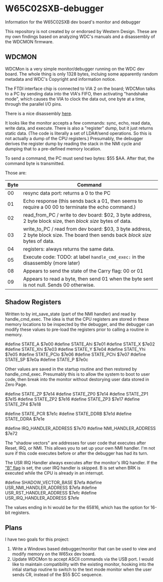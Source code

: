 # W65C02SXB-debugger
Information for the W65C02SXB dev board's monitor and debugger

This repository is not created by or endorsed by Western Design. These are my own findings based on analyzing WDC's manuals and a disassembly of the WDCMON firmware. 

## WDCMON

WDCMon is a very simple monitor/debugger running on the WDC dev board. The whole thing is only 1328 bytes, incluing some apparently random metadata and WDC's Copyright and information notice.

The FTDI interface chip is connected to VIA 2 on the board; WDCMon talks to a PC by sending data into the VIA's FIFO, then activating "handshake mode", which causes the VIA to clock the data out, one byte at a time, through the parallel I/O pins. 

There is a nice disassembly [here](https://gist.github.com/kalj/66b23c440557839b82728850555af283). 

It looks like the monitor accepts a few commands: sync, echo, read data, write data, and execute. There is also a "register" dump, but it just returns static data. (The code is literally a set of LDA#/send operations. So this is not actually a dump of the CPU registers.) Presumably, the debugger derives the register dump by reading the stack in the NMI cycle and dumping that to a pre-defined memory location. 

To send a command, the PC must send two bytes: $55 $AA. After that, the command byte is transmitted. 

Those are:

| Byte | Command |
|------|---------|
| 00   | resync data port: returns a 0 to the PC |
| 01   | Echo response (this sends back a 01, then seems to require a 00 00 to terminate the echo command.) |
| 02   | read_from_PC / write to dev board: $02, 3 byte address, 2 byte block size, then _block size_ bytes of data. |
| 03   | write_to_PC / read from dev board: $03, 3 byte address, 2 byte block size. The board then sends back _block size_ bytes of data. |
| 04   | registers: always returns the same data.
| 05   | Execute code: TODO: at label `handle_cmd_exec:` in the disassembly (more later)
| 08   | Appears to send the state of the Carry flag: 00 or 01
| 09   | Appears to read a byte, then send 01 when the byte sent is not null. Sends 00 otherwise. 


## Shadow Registers

Written to by int_save_state (part of the NMI handler) and read by handle_cmd_exec. The idea is that the CPU registers are stored in these memory locations to be inspected by the debugger, and the debugger can modify these values to pre-load the registers prior to calling a routine in memory.

#define STATE_A      $7e00
#define STATE_Ahi    $7e01
#define STATE_X      $7e02
#define STATE_Xhi    $7e03
#define STATE_Y      $7e04
#define STATE_Yhi    $7e05
#define STATE_PClo   $7e06
#define STATE_PChi   $7e07
#define STATE_SP     $7e0a
#define STATE_P      $7e0c

Other values are saved in the startup routine and then restored by handle_cmd_exec. Presumably this is to allow the system to boot to user code, then break into the monitor without destorying user data stored in Zero Page.

#define STATE_ZP     $7e14
#define STATE_ZP0    $7e14
#define STATE_ZP1    $7e15
#define STATE_ZP2    $7e16
#define STATE_ZP3    $7e17
#define STATE_ZP4    $7e18

#define STATE_PCR    $7e1c
#define STATE_DDRB   $7e1d
#define STATE_DDRA   $7e1e

#define IRQ_HANDLER_ADDRESS  $7e70
#define NMI_HANDLER_ADDRESS  $7e72

The "shadow vectors" are addresses for user code that executes after Reset, IRQ, or NMI. This allows you to set up your own NMI handler. I'm not sure if this code executes before or after the debugger has had its turn. 

The USR IRQ Handler always executes after the monitor's IRQ handler. If the ["B" flag](https://www.nesdev.org/wiki/Status_flags#The_B_flag) is set, the user IRQ handler is skipped. B is set when BRK is executed while the CPU is already in an interrupt.

#define SHADOW_VECTOR_BASE       $7efa
#define USR_NMI_HANDLER_ADDRESS  $7efa
#define USR_RST_HANDLER_ADDRESS  $7efc
#define USR_IRQ_HANDLER_ADDRESS  $7efe

The values ending in hi would be for the 65816, which has the option for 16-bit registers. 

## Plans 

I have two goals for this project:

1. Write a Windows based debugger/monitor that can be used to view and modify memory on the W65xx dev board. 
2. Update WDCMon to accept ASCII commands via the USB port. I would like to maintain compatibility with the existing monitor, hooking into the intial startup routine to switch to the text mode monitor when the user sends CR, instead of the $55 $CC sequence. 

